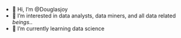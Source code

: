 - 👋 Hi, I’m @Douglasjoy
- 👀 I’m interested in data analysts, data miners, and all data related *beings*..
- 🌱 I’m currently learning data science


<!---
Douglasjoy/Douglasjoy is a ✨ special ✨ repository because its `README.md` (this file) appears on your GitHub profile.
You can click the Preview link to take a look at your changes.
--->
